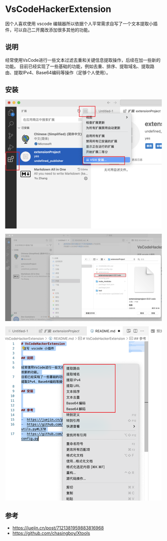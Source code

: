 # VsCodeHackerExtension

 因个人喜欢使用 vscode 编辑器所以依据个人平常需求自写了一个文本提取小插件，可以自己二开魔改添加很多其他的功能。

## 说明

经常使用VsCode进行一些文本过滤去重和关键信息提取操作，后续在加一些新的功能。
目前已经实现了一些基础的功能，例如去重、排序、提取域名、提取路由、提取IPv4、Base64编码等操作（足够个人使用）。

## 安装

![alt text](images/Snipaste_2024-11-23-1.png)

![alt text](images/Snipaste_2024-11-23-2.png)

![alt text](images/Snipaste_2024-11-23-3.png)

## 参考

-  https://juejin.cn/post/7121381959883816968
-  https://github.com/chasingboy/Xtools